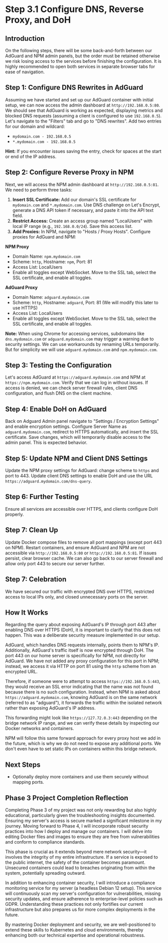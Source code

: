 # Step 3.1 Configure DNS, Reverse Proxy, and DoH

## Introduction
On the following steps, there will be some back-and-forth between our AdGuard and NPM admin panels, but the order must be retained otherwise we risk losing access to the services before finishing the configuration. It is highly recommended to open both services in separate browser tabs for ease of navigation.

## Step 1: Configure DNS Rewrites in AdGuard
Assuming we have started and set up our AdGuard container with initial setup, we can now access the admin dashboard at `http://192.168.0.5:80`. We should see that AdGuard is working as expected, displaying metrics and blocked DNS requests (assuming a client is configured to use `192.168.0.5`).
Let's navigate to the "Filters" tab and go to "DNS rewrites". Add two entries for our domain and wildcard:
- `mydomain.com - 192.168.0.5`
- `*.mydomain.com - 192.168.0.5`

**Hint:** If you encounter issues saving the entry, check for spaces at the start or end of the IP address.

## Step 2: Configure Reverse Proxy in NPM
Next, we will access the NPM admin dashboard at `http://192.168.0.5:81`. We need to perform three tasks:
1. **Insert SSL Certificate:** Add our domain's SSL certificate for `mydomain.com` and `*.mydomain.com`. Use DNS challenge on Let's Encrypt, generate a DNS API token if necessary, and paste it into the API text field.
2. **Restrict Access:** Create an access group named "LocalUsers" with local IP range (e.g., `192.168.0.0/24`). Save this access list.
3. **Add Proxies:** In NPM, navigate to "Hosts / Proxy Hosts". Configure proxies for AdGuard and NPM:
   
**NPM Proxy**
- Domain Name: `npm.mydomain.com`
- Scheme: `http`, Hostname: `npm`, Port: 81
- Access List: LocalUsers
- Enable all toggles except WebSocket. Move to the SSL tab, select the SSL certificate, and enable all toggles.

**AdGuard Proxy**
- Domain Name: `adguard.mydomain.com`
- Scheme: `http`, Hostname: `adguard`, Port: 81 (We will modify this later to use HTTPS)
- Access List: LocalUsers
- Enable all toggles except WebSocket. Move to the SSL tab, select the SSL certificate, and enable all toggles.

**Note:** When using Chrome for accessing services, subdomains like `dns.mydomain.com` or `adguard.mydomain.com` may trigger a warning due to security settings. We can use workarounds by renaming URLs temporarily. But for simplicity we will use `adguard.mydomain.com` and `npm.mydomain.com`.

## Step 3: Testing the Configuration
Let's access AdGuard at `https://adguard.mydomain.com` and NPM at `https://npm.mydomain.com`. Verify that we can log in without issues. If access is denied, we can check server firewall rules, client DNS configuration, and flush DNS on the client machine.

## Step 4: Enable DoH on AdGuard
Back on Adguard Admin panel navigate to "Settings / Encryption Settings" and enable encryption settings. Configure Server Name as `adguard.mydomain.com`, redirect to HTTPS automatically, and insert the SSL certificate. Save changes, which will temporarily disable access to the admin panel. This is expected behavior.
## Step 5: Update NPM and Client DNS Settings
Update the NPM proxy settings for AdGuard: change scheme to `https` and port to 443. Update client DNS settings to enable DoH and use the URL `https://adguard.mydomain.com/dns-query`.

## Step 6: Further Testing
Ensure all services are accessible over HTTPS, and clients configure DoH properly.

## Step 7: Clean Up
Update Docker compose files to remove all port mappings (except port 443 on NPM). Restart containers, and ensure AdGuard and NPM are not accessible via `http://192.168.0.5:80` or `http://192.168.0.5:81`. If issues persist, clear browser cache. We can also go back to our server firewall and allow only port 443 to secure our server further.

## Step 7: Celebration
We have secured our traffic with encrypted DNS over HTTPS, restricted access to local IPs only, and closed unnecessary ports on the server.

## How It Works
Regarding the query about exposing AdGuard's IP through port 443 after enabling DNS over HTTPS (DoH), it is important to clarify that this does not happen. This was a deliberate security measure implemented in our setup. 

AdGuard, which handles DNS requests internally, points them to NPM's IP. Additionally, AdGuard's traffic itself is now encrypted through DoH. The port 443 on our home server is specifically for NPM, not directly for AdGuard. We have not added any proxy configuration for this port in NPM; instead, we access it via HTTP on port 81 using the `http` scheme from an encrypted URL.

Therefore, if someone were to attempt to access `https://192.168.0.5:443`, they would receive an SSL error indicating that the name was not found because there is no such configuration. Instead, when NPM is asked about `https://adguard.mydomain.com`, knowing AdGuard is on the same network (referred to as "adguard"), it forwards the traffic within the isolated network rather than exposing AdGuard's IP address.

This forwarding might look like `https://127.72.0.3:443` depending on the bridge network IP range, and we can verify these details by inspecting our Docker networks and containers. 

NPM will follow this same forward approach for every proxy host we add in the future, which is why we do not need to expose any additional ports. We don't even have to set static IPs on containers within this bridge network.

## Next Steps
- Optionally deploy more containers and use them securely without mapping ports.

## Phase 3 Project Completion Reflection

Completing Phase 3 of my project was not only rewarding but also highly educational, particularly given the troubleshooting insights documented. Ensuring my server's access is secure marked a significant milestone in my journey. Moving forward to Phase 4, I will incorporate robust security practices into how I deploy and manage our containers. I will delve into editing Docker files and images to ensure they are free from vulnerabilities and conform to compliance standards.

This phase is crucial as it extends beyond mere network security—it involves the integrity of my entire infrastructure. If a service is exposed to the public internet, the safety of the container becomes paramount. Unsecured containers could lead to breaches originating from within the system, potentially spreading outward.

In addition to enhancing container security, I will introduce a compliance monitoring service for my server (a headless Debian 12 setup). This service will continuously scan my server's configuration for vulnerabilities, missing security updates, and ensure adherence to enterprise-level policies such as GDPR. Understanding these practices not only fortifies our current infrastructure but also prepares us for more complex deployments in the future.

By mastering Docker deployment and security, we are well-positioned to extend these skills to Kubernetes and cloud environments, thereby enhancing both our technical expertise and operational robustness.
